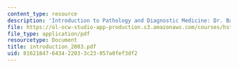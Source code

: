 ```yaml
---
content_type: resource
description: 'Introduction to Pathology and Diagnostic Medicine: Dr. Badizedigan'
file: https://ol-ocw-studio-app-production.s3.amazonaws.com/courses/hst-035-principle-and-practice-of-human-pathology-spring-2003/81621847643422033c23057a0fef3df2_introduction_2003.pdf
file_type: application/pdf
resourcetype: Document
title: introduction_2003.pdf
uid: 81621847-6434-2203-3c23-057a0fef3df2
---
```

